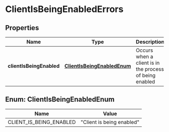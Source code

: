 

# ClientIsBeingEnabledErrors


## Properties

| Name | Type | Description | Notes |
|------------ | ------------- | ------------- | -------------|
|**clientIsBeingEnabled** | [**ClientIsBeingEnabledEnum**](#ClientIsBeingEnabledEnum) | Occurs when a client is in the process of  being enabled |  [optional] |



## Enum: ClientIsBeingEnabledEnum

| Name | Value |
|---- | -----|
| CLIENT_IS_BEING_ENABLED | &quot;Client is being enabled&quot; |



